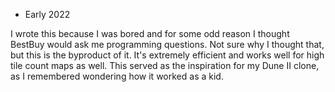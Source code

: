 - Early 2022

I wrote this because I was bored and for some odd reason I thought BestBuy would ask me programming questions. Not sure why I thought that, but this is the byproduct of it.
It's extremely efficient and works well for high tile count maps as well. This served as the inspiration for my Dune II clone, as I remembered wondering how it worked as a kid. 

